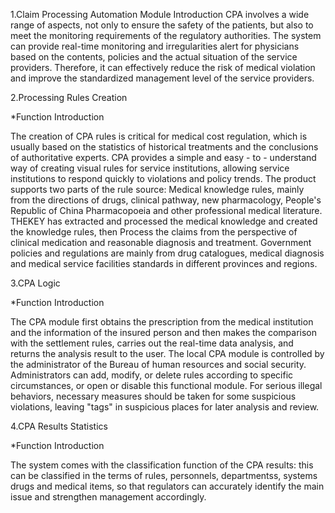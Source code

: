 1.Claim Processing Automation Module Introduction
  CPA involves a wide range of aspects, not only to ensure the safety of the patients, but also to meet the monitoring requirements of the regulatory authorities. The system can provide real-time monitoring and irregularities alert for physicians based on the contents, policies and the actual situation of the service providers. Therefore, it can effectively reduce the risk of medical violation and improve the standardized management level of the service providers.

2.Processing Rules Creation

*Function Introduction
	
  The creation of CPA rules is critical for medical cost regulation, which is usually based on the statistics of historical treatments and the conclusions of authoritative experts. CPA provides a simple and easy - to - understand way of creating visual rules for service institutions, allowing service institutions to respond quickly to violations and policy trends.
The product supports two parts of the rule source:
Medical knowledge rules, mainly from the directions of drugs, clinical pathway, new pharmacology, People's Republic of China Pharmacopoeia and other professional medical literature. THEKEY has extracted and processed the medical knowledge and created the knowledge rules, then Process the claims from the perspective of clinical medication and reasonable diagnosis and treatment.
Government policies and regulations are mainly from drug catalogues, medical diagnosis and medical service facilities standards in different provinces and regions.

3.CPA Logic

*Function Introduction

  The CPA module first obtains  the prescription from the medical institution and the information of the insured person and then makes the comparison with the settlement rules, carries out the real-time data analysis, and returns the analysis result to the user.
The local CPA module is controlled by the administrator of the Bureau of human resources and social security. Administrators can add, modify, or delete rules according to specific circumstances, or open or disable this functional module.
For serious illegal behaviors, necessary measures should be taken for some suspicious violations, leaving "tags" in suspicious places for later analysis and review.

4.CPA Results Statistics

*Function Introduction
	
  The system comes with the classification function of the CPA results: this can be classified in the terms of rules, personnels, departmentss, systems drugs and medical items, so that regulators can accurately identify the main issue and strengthen management accordingly.
